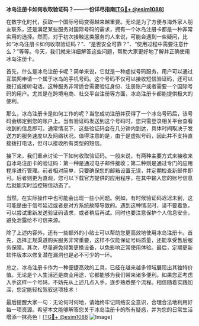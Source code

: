 **冰岛注册卡如何收取验证码？——一份详尽指南[[TG💪+ @esim1088](https://t.me/s/esim1088)]**

在数字化时代，获取一个国际号码变得越来越重要。无论是为了方便与海外家人朋友联系，还是满足某些服务对国际号码的需求，拥有一个冰岛注册卡都是一种非常实用的选择。然而，对于初次接触这类服务的人来说，可能会遇到一些疑问，比如“冰岛注册卡如何收取验证码？”、“是否安全可靠？”、“使用过程中需要注意什么？”等等。今天，我们就来详细解答这些问题，帮助大家更好地了解并正确使用冰岛注册卡。

首先，什么是冰岛注册卡呢？简单来说，它就是一种虚拟号码服务，用户可以通过互联网申请一个属于冰岛的手机号码。这个号码不仅可以接收短信验证码，还可以拨打或接听电话。这种服务非常适合需要验证身份、注册账户或者需要一个国际号码的用户。尤其是在跨境电商、社交平台注册等方面，冰岛注册卡都能提供极大的便利。

那么，冰岛注册卡是如何工作的呢？当您成功注册并获得了一个冰岛号码后，该号码会绑定到您的账户上。当有验证码发送到这个号码时，您只需登录相关平台查看收到的信息即可。通常情况下，这些验证码会在几分钟内到达，具体时间取决于发送方的服务速度以及网络状况。值得注意的是，由于是虚拟号码，因此并不支持直接拨打电话，但可以接收所有类型的短信。

接下来，我们重点讨论一下如何收取验证码。一般来说，有两种主要方式来接收来自冰岛注册卡的验证码：第一种是通过电子邮件接收；第二种则是通过专门的应用程序进行管理。前者相对简单，只要确保您的邮箱设置无误，并定期检查新邮件即可。后者则更为直观，您可以下载官方提供的应用程序，在其中输入您的账号信息后就能实时监控短信动态了。

当然，在实际操作中也可能会出现一些小问题。例如，有时候验证码迟迟未到，这可能是由于信号延迟或者是对方系统故障导致的。遇到这种情况时，请不要着急，可以尝试重新发送验证码请求，或者稍后再试。同时也要注意保护个人信息安全，避免泄露给不可信来源。

除了上述内容外，还有一些额外的小贴士可以帮助您更高效地使用冰岛注册卡。首先，选择正规渠道购买服务非常重要，这样不仅能保证号码质量，还能享受售后服务保障。其次，尽量避免频繁更换设备，以免影响正常使用体验。最后，定期更新软件版本以修复潜在漏洞也是必不可少的一环。

总之，冰岛注册卡作为一种便捷高效的工具，已经在越来越多领域展现出其独特价值。无论是个人生活还是商业用途，它都能够为我们带来诸多便利。如果您正考虑入手这样一个号码，不妨先从上述几点入手，逐步熟悉整个流程。相信随着实践加深，您定能轻松驾驭这项技术！

最后提醒大家一句：无论何时何地，请始终牢记网络安全意识，合理合法地利用好每一项资源。希望本文能够解答您关于冰岛注册卡的所有疑惑，并为您的日常生活增添一抹亮色！[[TG💪+ @esim1088](https://t.me/s/esim1088) ![Image](https://i.postimg.cc/4NQfJmqS/Snipaste-2025-05-13-00-14-12.png)]